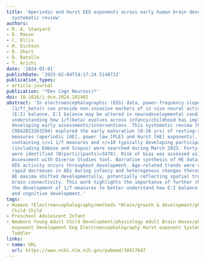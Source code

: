 ```yaml
---
title: 'Aperiodic and Hurst EEG exponents across early human brain development: A
  systematic review'
authors:
- R. A. Stanyard
- D. Mason
- C. Ellis
- H. Dickson
- R. Short
- D. Batalle
- T. Arichi
date: '2024-01-01'
publishDate: '2025-02-04T14:17:24.514072Z'
publication_types:
- article-journal
publication: '*Dev Cogn Neurosci*'
doi: 10.1016/j.dcn.2024.101402
abstract: 'In electroencephalographic (EEG) data, power-frequency slope exponents
  (1/f(_beta)) can provide non-invasive markers of in vivo neural activity excitation-inhibition
  (E:I) balance. E:I balance may be altered in neurodevelopmental conditions; hence,
  understanding how 1/f(beta) evolves across infancy/childhood has implications for
  developing early assessments/interventions. This systematic review (PROSPERO-ID:
  CRD42023363294) explored the early maturation (0-26 yrs) of resting-state EEG 1/f
  measures (aperiodic [AE], power law [PLE] and Hurst [HE] exponents), including studies
  containing >/=1 1/f measures and >/=10 typically developing participants. Five databases
  (including Embase and Scopus) were searched during March 2023. Forty-two studies
  were identified (N(participants)=3478). Risk of bias was assessed using the Quality
  Assessment with Diverse Studies tool. Narrative synthesis of HE data suggests non-stationary
  EEG activity occurs throughout development. Age-related trends were complex, with
  rapid decreases in AEs during infancy and heterogenous changes thereafter. Regionally,
  AE maxima shifted developmentally, potentially reflecting spatial trends in maturing
  brain connectivity. This work highlights the importance of further characterising
  the development of 1/f measures to better understand how E:I balance shapes brain
  and cognitive development.'
tags:
- Humans *Electroencephalography/methods *Brain/growth & development/physiology Infant
  Child Child
- Preschool Adolescent Infant
- Newborn Young Adult Child Development/physiology Adult Brain Waves/physiology Aperiodic
  exponent Development Eeg Electroencephalography Hurst exponent Systematic review
  Toddler
links:
- name: URL
  url: https://www.ncbi.nlm.nih.gov/pubmed/38917647
---
```

